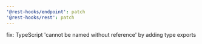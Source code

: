 ```yaml
---
'@rest-hooks/endpoint': patch
'@rest-hooks/rest': patch
---
```


fix: TypeScript 'cannot be named without reference' by adding type exports
